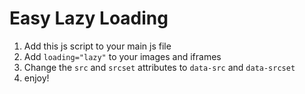 # Easy Lazy Loading

1. Add this js script to your main js file
2. Add `loading="lazy"` to your images and iframes
3. Change the `src` and `srcset` attributes to `data-src` and `data-srcset`
4. enjoy!

